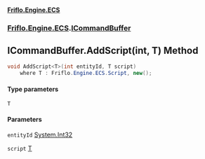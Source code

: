 #### [Friflo.Engine.ECS](index.md 'index')
### [Friflo.Engine.ECS](Friflo.Engine.ECS.md 'Friflo.Engine.ECS').[ICommandBuffer](ICommandBuffer.md 'Friflo.Engine.ECS.ICommandBuffer')

## ICommandBuffer.AddScript<T>(int, T) Method

```csharp
void AddScript<T>(int entityId, T script)
    where T : Friflo.Engine.ECS.Script, new();
```
#### Type parameters

<a name='Friflo.Engine.ECS.ICommandBuffer.AddScript_T_(int,T).T'></a>

`T`
#### Parameters

<a name='Friflo.Engine.ECS.ICommandBuffer.AddScript_T_(int,T).entityId'></a>

`entityId` [System.Int32](https://docs.microsoft.com/en-us/dotnet/api/System.Int32 'System.Int32')

<a name='Friflo.Engine.ECS.ICommandBuffer.AddScript_T_(int,T).script'></a>

`script` [T](ICommandBuffer.AddScript_T_(int,T).md#Friflo.Engine.ECS.ICommandBuffer.AddScript_T_(int,T).T 'Friflo.Engine.ECS.ICommandBuffer.AddScript<T>(int, T).T')